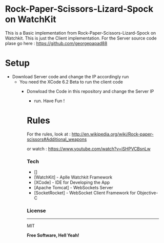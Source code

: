 # Rock-Paper-Scissors-Lizard-Spock on WatchKit

This is a Basic implementation from Rock-Paper-Scissors-Lizard-Spock on Watchkit. This is just the Client implementation. For the Server source code plase go here : https://github.com/georgepapad88

# Setup
  - Download Server code and change the IP accordingly run
    - You need the XCode 6.2 Beta to run the client code
      - Donwload the Code in this repository and change the Server IP
        - run. Have Fun !

        # Rules
        For the rules, look at :
        http://en.wikipedia.org/wiki/Rock-paper-scissors#Additional_weapons

        or watch :
        https://www.youtube.com/watch?v=iSHPVCBsnLw

        ### Tech

        * []
        * [WatchKit] - Aplle Watchkit Framework
        * [XCode] - IDE for Developing the App
        * [Apache Tomcat] - WebSockets Server
        * [SocketRocket] - WebSocket Client Framework for Objective-C

        ### License
        ----

        MIT


        **Free Software, Hell Yeah!**

        [Enes Poyraz]:https://github.com/epoyraz/
        [Georgious Papadopoulos]:https://github.com/georgepapad88


